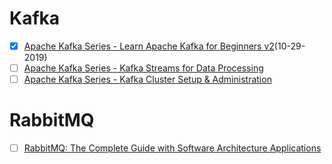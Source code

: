 # Kafka
- [X] [Apache Kafka Series - Learn Apache Kafka for Beginners v2](https://www.udemy.com/course/apache-kafka/)(10-29-2019)
- [ ] [Apache Kafka Series - Kafka Streams for Data Processing](https://www.udemy.com/kafka-streams/)
- [ ] [Apache Kafka Series - Kafka Cluster Setup & Administration](https://www.udemy.com/kafka-cluster-setup/)

# RabbitMQ
- [ ] [RabbitMQ: The Complete Guide with Software Architecture Applications](https://www.udemy.com/rabbitmq-the-complete-guide-with-software-architecture-applications/)
